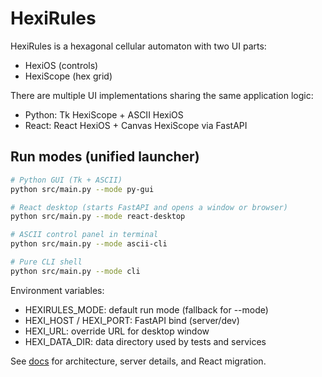 # HexiRules

HexiRules is a hexagonal cellular automaton with two UI parts:
- HexiOS (controls)
- HexiScope (hex grid)

There are multiple UI implementations sharing the same application logic:
- Python: Tk HexiScope + ASCII HexiOS
- React: React HexiOS + Canvas HexiScope via FastAPI

## Run modes (unified launcher)

```bash
# Python GUI (Tk + ASCII)
python src/main.py --mode py-gui

# React desktop (starts FastAPI and opens a window or browser)
python src/main.py --mode react-desktop

# ASCII control panel in terminal
python src/main.py --mode ascii-cli

# Pure CLI shell
python src/main.py --mode cli
```

Environment variables:
- HEXIRULES_MODE: default run mode (fallback for --mode)
- HEXI_HOST / HEXI_PORT: FastAPI bind (server/dev)
- HEXI_URL: override URL for desktop window
- HEXI_DATA_DIR: data directory used by tests and services

See [docs](docs/) for architecture, server details, and React migration.
